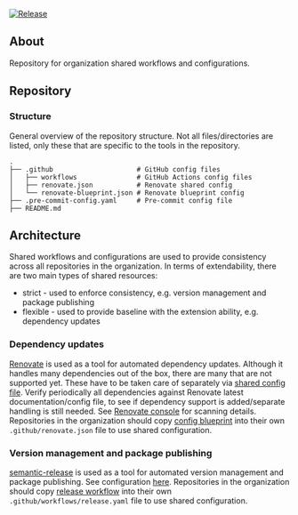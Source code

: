 [![Release](https://github.com/hajle-silesia/.github/actions/workflows/release.yaml/badge.svg)](https://github.com/hajle-silesia/.github/actions/workflows/release.yaml)

## About

Repository for organization shared workflows and configurations.

## Repository

### Structure

General overview of the repository structure. Not all files/directories are listed, only these that are specific to the tools in the repository.

```shell
.
├── .github                     # GitHub config files
│   ├── workflows               # GitHub Actions config files
│   ├── renovate.json           # Renovate shared config
│   └── renovate-blueprint.json # Renovate blueprint config
├── .pre-commit-config.yaml     # Pre-commit config file
├── README.md
```

## Architecture

Shared workflows and configurations are used to provide consistency across all repositories in the organization. In terms of extendability, there are two main types of shared resources:
- strict - used to enforce consistency, e.g. version management and package publishing
- flexible - used to provide baseline with the extension ability, e.g. dependency updates

### Dependency updates

[Renovate](https://docs.renovatebot.com/) is used as a tool for automated dependency updates. Although it handles many dependencies out of the box, there are many that are not supported yet. These have to be taken care of separately via [shared config file](.github/renovate.json). Verify periodically all dependencies against Renovate latest documentation/config file, to see if dependency support is added/separate handling is still needed. See [Renovate console](https://developer.mend.io/github/hajle-silesia) for scanning details.
Repositories in the organization should copy [config blueprint](.github/renovate-blueprint.json) into their own `.github/renovate.json` file to use shared configuration.

### Version management and package publishing

[semantic-release](https://semantic-release.gitbook.io/semantic-release/) is used as a tool for automated version management and package publishing. See configuration [here](.github/workflows/shared-release.yaml).
Repositories in the organization should copy [release workflow](.github/workflows/release.yaml) into their own `.github/workflows/release.yaml` file to use shared configuration.
